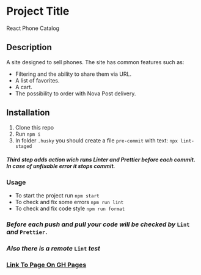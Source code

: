 # Project Title
React Phone Catalog

## Description
A site designed to sell phones. The site has common features such as:
- Filtering and the ability to share them via URL.
- A list of favorites.
- A cart.
- The possibility to order with Nova Post delivery.

## Installation
1. Clone this repo
2. Run ```npm i```
3. In folder `.husky` you should create a file `pre-commit` with text: `npx lint-staged`

##### Third step adds action wich runs Linter and Prettier before each commit. In case of unfixable error it stops commit.

### Usage
- To start the project run `npm start`
- To check and fix some errors `npm run lint`
- To check and fix code style `npm run format`

### **_Before each push and pull your code will be checked by_ `Lint` _and_ `Prettier`.**
### **_Also there is a remote_ `Lint` _test_**



### [Link To Page On GH Pages](https://fs-aug24-error-402.github.io/react_phone-catalog/)
